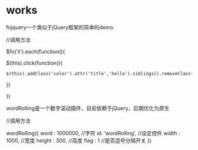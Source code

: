 # works
fojquery一个类似于jQuery框架的简单的demo.

//调用方法

$fo('li').each(function(){

  $(this).click(function(){
  
    $(this).addClass('color').attr('title','hello').siblings().removeClass('color').removeAttr('title')
    
  })
  
})

wordRolling是一个数字滚动插件，目前依赖于jQuery，后期优化为原生

//调用方法

wordRolling({
	word : 1000000,	//字符
	id: ‘wordRolling’, //设定控件
	width : 1000,	//宽度
	height :  300,	//高度
	flag : 1	//是否逗号分隔开关
})